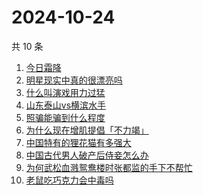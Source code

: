 # 2024-10-24

共 10 条

<!-- BEGIN ZHIHUSEARCH -->
<!-- 最后更新时间 Thu Oct 24 2024 05:07:13 GMT+0800 (China Standard Time) -->
1. [今日霜降](https://www.zhihu.com/search?q=今日霜降)
1. [明星现实中真的很漂亮吗](https://www.zhihu.com/search?q=明星现实中真的很漂亮吗)
1. [什么叫演戏用力过猛](https://www.zhihu.com/search?q=什么叫演戏用力过猛)
1. [山东泰山vs横滨水手](https://www.zhihu.com/search?q=山东泰山vs横滨水手)
1. [照骗能骗到什么程度](https://www.zhihu.com/search?q=照骗能骗到什么程度)
1. [为什么现在增肌提倡「不力竭」](https://www.zhihu.com/search?q=为什么现在增肌提倡「不力竭」)
1. [中国特有的狸花猫有多强大](https://www.zhihu.com/search?q=中国特有的狸花猫有多强大)
1. [中国古代男人破产后侍妾怎么办](https://www.zhihu.com/search?q=中国古代男人破产后侍妾怎么办)
1. [为何武松血溅鸳鸯楼时张都监的手下不帮忙](https://www.zhihu.com/search?q=为何武松血溅鸳鸯楼时张都监的手下不帮忙)
1. [老鼠吃巧克力会中毒吗](https://www.zhihu.com/search?q=老鼠吃巧克力会中毒吗)
<!-- END ZHIHUSEARCH -->
